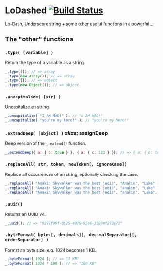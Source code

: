 # LoDashed [![Build Status](https://travis-ci.org/gustavohenke/lodashed.png)](https://travis-ci.org/gustavohenke/lodashed)

Lo-Dash, Underscore.string + some other useful functions in a powerful _.

## The "other" functions

### `.type( [variable] )`
Return the type of a variable as a string.

```javascript
_.type([]); // => array
_.type(new Array()); // => array
_.type({}); // => object
_.type(new Object()); // => object
```

### `.uncapitalize( [str] )`
Uncapitalize an string.

```javascript
_.uncapitalize( "I AM MAD!" ); // "i AM MAD!"
_.uncapitalize( "you're my hero!" ); // "you're my hero!"
```

### `.extendDeep( [object] )` _alias:_ assignDeep
Deep version of the `_.extend()` function.

```javascript
_.extendDeep({ a: { b: true } }, { a: { c: 123 } }); // => { a: { b: true, c: 123 } }
```

### `.replaceAll( str, token, newToken[, ignoreCase])`
Replace all occurrences of an string, optionally checking the case.

```javascript
_.replaceAll( "Anakin Skywalker was the best jedi!", "Anakin", "Luke" ); // => Luke Skywal...
_.replaceAll( "Anakin Skywalker was the best jedi!", "anakin", "Luke" ); // => Anakin Skywal...
_.replaceAll( "Anakin Skywalker was the best jedi!", "anakin", "Luke", true ); // => Luke Skywal...
```

### `.uuid()`
Returns an UUID v4.

```javascript
_.uuid(); // => "9279f99f-0525-4079-95a6-3580ef272e71"
```

### `.byteFormat( bytes[, decimals][, decimalSeparator][, orderSeparator] )`
Format an byte size, e.g. 1024 becomes 1 KB.

```javascript
_.byteFormat( 1024 ); // => "1 KB"
_.byteFormat( 1024 * 100 ); // => "100 KB"
```